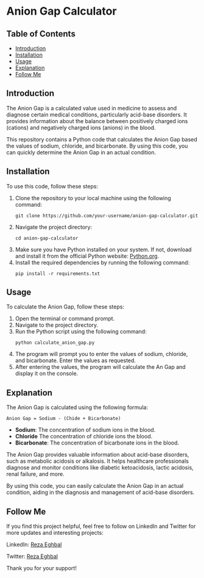 # Anion Gap Calculator

## Table of Contents
- [Introduction](#introduction)
- [Installation](#installation)
- [Usage](#usage)
- [Explanation](#explanation)
- [Follow Me](#follow-me)

## Introduction
The Anion Gap is a calculated value used in medicine to assess and diagnose certain medical conditions, particularly acid-base disorders. It provides information about the balance between positively charged ions (cations) and negatively charged ions (anions) in the blood.

This repository contains a Python code that calculates the Anion Gap based the values of sodium, chloride, and bicarbonate. By using this code, you can quickly determine the Anion Gap in an actual condition.

## Installation
To use this code, follow these steps:
1. Clone the repository to your local machine using the following command:
   ```
   git clone https://github.com/your-username/anion-gap-calculator.git
   ```
2. Navigate the project directory:
   ```
   cd anion-gap-calculator
   ```
3. Make sure you have Python installed on your system. If not, download and install it from the official Python website: [Python.org](https://www.python.org).
4. Install the required dependencies by running the following command:
   ```
   pip install -r requirements.txt
   ```

## Usage
To calculate the Anion Gap, follow these steps:
1. Open the terminal or command prompt.
2. Navigate to the project directory.
3. Run the Python script using the following command:
   ```
   python calculate_anion_gap.py
   ```
4. The program will prompt you to enter the values of sodium, chloride, and bicarbonate. Enter the values as requested.
5. After entering the values, the program will calculate the An Gap and display it on the console.

## Explanation
The Anion Gap is calculated using the following formula:

```
Anion Gap = Sodium - (Chide + Bicarbonate)
```

- **Sodium**: The concentration of sodium ions in the blood.
- **Chloride** The concentration of chloride ions the blood.
- **Bicarbonate**: The concentration of bicarbonate ions in the blood.

The Anion Gap provides valuable information about acid-base disorders, such as metabolic acidosis or alkalosis. It helps healthcare professionals diagnose and monitor conditions like diabetic ketoacidosis, lactic acidosis, renal failure, and more.

By using this code, you can easily calculate the Anion Gap in an actual condition, aiding in the diagnosis and management of acid-base disorders.

## Follow Me
If you find this project helpful, feel free to follow on LinkedIn and Twitter for more updates and interesting projects:

LinkedIn: [Reza Eghbal](https://www.linkedin.com/in/mreghbal)

Twitter: [Reza Eghbal](https://twitter.com/mreghbal)

Thank you for your support!
